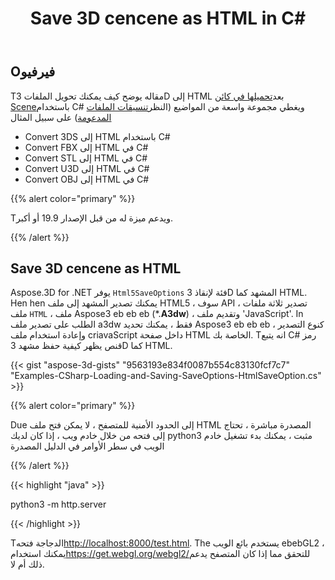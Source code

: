 ﻿---
title: Save 3D cencene as HTML in C#
linktitle: Save 3D cencene as HTML
type: docs
weight: 90
url: /ar/net/save-3d-scene-as-html/
---
## **Oفيرفيو**

Tمقاله يوضح كيف يمكنك تحويل الملفات 3D إلى HTML بعد[تحميلها في كائن Scene](https://docs.aspose.com/3d/net/create-and-read-an-existing-3d-scene/)باستخدام C# ويغطي مجموعة واسعة من المواضيع (النظر[تنسيقات الملفات المدعومة](https://docs.aspose.com/3d/net/supported-file-formats/)) على سبيل المثال

- Convert 3DS إلى HTML باستخدام C#
- Convert FBX إلى HTML في C#
- Convert STL إلى HTML في C#
- Convert U3D إلى HTML في C#
- Convert OBJ إلى HTML في C#


{{% alert color="primary" %}} 

Tويدعم ميزة له من قبل الإصدار 19.9 أو أكبر.

{{% /alert %}} 
## **Save 3D cencene as HTML**
Aspose.3D for .NET يوفر `Html5SaveOptions` فئة لإنقاذ 3D المشهد كما HTML. Hen hen يمكنك تصدير المشهد إلى ملف HTML5 ، سوف API تصدير ثلاثة ملفات ، ملف `HTML` ، ملف Aspose3 eb eb eb (*.**A3dw**) ، وتقديم ملف 'JavaScript'. In الطلب على تصدير ملف a3dw فقط ، يمكنك تحديد Aspose3 eb eb eb كنوع التصدير ، وإعادة استخدام ملف criavaScript داخل صفحة HTML الخاصة بك. Tانه يتبع C# رمز قنص يظهر كيفية حفظ مشهد 3D كما HTML.



{{< gist "aspose-3d-gists" "9563193e834f0087b554c83130fcf7c7" "Examples-CSharp-Loading-and-Saving-SaveOptions-HtmlSaveOption.cs" >}}

{{% alert color="primary" %}} 

Due إلى الحدود الأمنية للمتصفح ، لا يمكن فتح ملف HTML المصدرة مباشرة ، تحتاج إلى فتحه من خلال خادم ويب ، إذا كان لديك python3 مثبت ، يمكنك بدء تشغيل خادم الويب في سطر الأوامر في الدليل المصدرة

{{% /alert %}} 

{{< highlight "java" >}}

 python3 -m http.server

{{< /highlight >}}

Tالدجاجة فتحه<http://localhost:8000/test.html>. The يستخدم بائع الويب ebebGL2 ، يمكنك استخدام<https://get.webgl.org/webgl2/>للتحقق مما إذا كان المتصفح يدعم ذلك أم لا.


